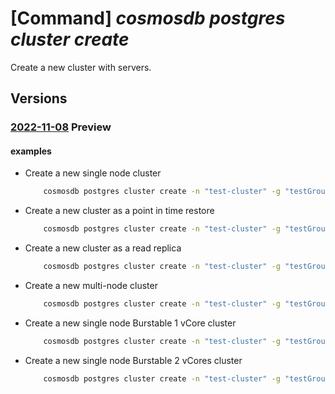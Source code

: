 # [Command] _cosmosdb postgres cluster create_

Create a new cluster with servers.

## Versions

### [2022-11-08](/Resources/mgmt-plane/L3N1YnNjcmlwdGlvbnMve30vcmVzb3VyY2Vncm91cHMve30vcHJvdmlkZXJzL21pY3Jvc29mdC5kYmZvcnBvc3RncmVzcWwvc2VydmVyZ3JvdXBzdjIve30=/2022-11-08.xml) **Preview**

<!-- mgmt-plane /subscriptions/{}/resourcegroups/{}/providers/microsoft.dbforpostgresql/servergroupsv2/{} 2022-11-08 -->

#### examples

- Create a new single node cluster
    ```bash
        cosmosdb postgres cluster create -n "test-cluster" -g "testGroup" --subscription "ffffffff-ffff-ffff-ffff-ffffffffffff" --enable-ha false --coordinator-v-cores 8 --coordinator-server-edition "GeneralPurpose" --coordinator-storage 131072 --enable-shards-on-coord true --node-count 0 --preferred-primary-zone "1" --login-password "password"
    ```

- Create a new cluster as a point in time restore
    ```bash
        cosmosdb postgres cluster create -n "test-cluster" -g "testGroup" --subscription "ffffffff-ffff-ffff-ffff-ffffffffffff" --point-in-time-utc "2017-12-14T00:00:37.467Z" --source-location "eastus" --source-resource-id "/subscriptions/ffffffff-ffff-ffff-ffff-ffffffffffff/resourceGroups/testGroup/providers/Microsoft.DBforPostgreSQL/serverGroupsv2/source-cluster"
    ```

- Create a new cluster as a read replica
    ```bash
        cosmosdb postgres cluster create -n "test-cluster" -g "testGroup" --subscription "ffffffff-ffff-ffff-ffff-ffffffffffff" --source-location "eastus" --source-resource-id "/subscriptions/ffffffff-ffff-ffff-ffff-ffffffffffff/resourceGroups/testGroup/providers/Microsoft.DBforPostgreSQL/serverGroupsv2/source-cluster"
    ```

- Create a new multi-node cluster
    ```bash
        cosmosdb postgres cluster create -n "test-cluster" -g "testGroup" --subscription "ffffffff-ffff-ffff-ffff-ffffffffffff" --enable-ha false --coordinator-v-cores 8 --coordinator-server-edition "GeneralPurpose" --coordinator-storage 131072 --enable-shards-on-coord false --node-count 3 --node-server-edition "MemoryOptimized" --node-v-cores 8 --node-storage 131072 --postgresql-version "15" --preferred-primary-zone "1" --login-password "password"
    ```

- Create a new single node Burstable 1 vCore cluster
    ```bash
        cosmosdb postgres cluster create -n "test-cluster" -g "testGroup" --subscription "ffffffff-ffff-ffff-ffff-ffffffffffff" --enable-ha false --coordinator-v-cores 1 --coordinator-server-edition "BurstableMemoryOptimized" --coord-public-ip-access true --coordinator-storage 131072 --enable-shards-on-coord true --node-count 0 --preferred-primary-zone "1" --login-password "password"
    ```

- Create a new single node Burstable 2 vCores cluster
    ```bash
        cosmosdb postgres cluster create -n "test-cluster" -g "testGroup" --subscription "ffffffff-ffff-ffff-ffff-ffffffffffff" --enable-ha false --coordinator-v-cores 2 --coordinator-server-edition "BurstableGeneralPurpose" --coord-public-ip-access true --coordinator-storage 131072 --enable-shards-on-coord true --node-count 0 --preferred-primary-zone "1" --login-password "password"
    ```

